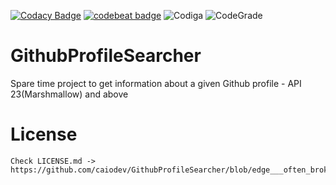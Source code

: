 [![Codacy Badge](https://app.codacy.com/project/badge/Grade/355f2c30bb5746cc8083b0bc684c7650)](https://www.codacy.com/gh/caiodev/GithubProfileSearcher/dashboard?utm_source=github.com&amp;utm_medium=referral&amp;utm_content=caiodev/GithubProfileSearcher&amp;utm_campaign=Badge_Grade)  [![codebeat badge](https://codebeat.co/badges/59a0827f-9c7e-44a3-999b-86ab4662e128)](https://codebeat.co/projects/github-com-caiodev-githubprofilesearcher-edge___often_broken___) ![Codiga](https://api.codiga.io/project/5608/score/svg) ![CodeGrade](https://api.codiga.io/project/5608/status/svg)

# GithubProfileSearcher

Spare time project to get information about a given Github profile - API 23(Marshmallow) and above

License
=======

    Check LICENSE.md -> https://github.com/caiodev/GithubProfileSearcher/blob/edge___often_broken___/LICENSE.md